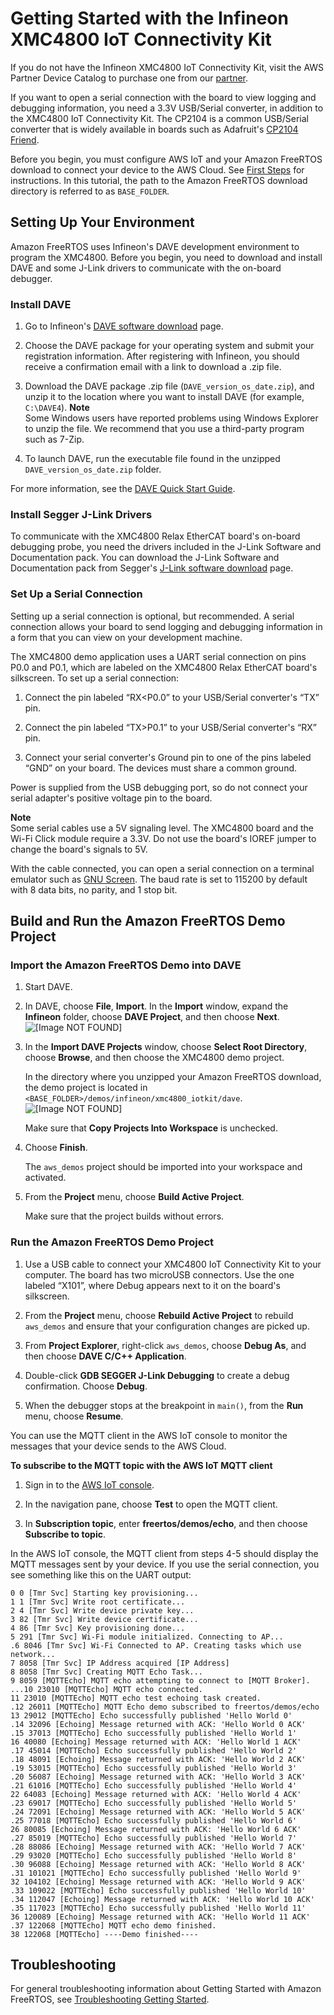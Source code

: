 # Getting Started with the Infineon XMC4800 IoT Connectivity Kit<a name="getting_started_infineon"></a>

If you do not have the Infineon XMC4800 IoT Connectivity Kit, visit the AWS Partner Device Catalog to purchase one from our [partner](https://devices.amazonaws.com/detail/a3G0L00000AANsbUAH/XMC4800-IoT-Amazon-FreeRTOS-Connectivity-Kit-WiFi)\.

If you want to open a serial connection with the board to view logging and debugging information, you need a 3\.3V USB/Serial converter, in addition to the XMC4800 IoT Connectivity Kit\. The CP2104 is a common USB/Serial converter that is widely available in boards such as Adafruit's [CP2104 Friend](https://www.adafruit.com/product/3309)\.

Before you begin, you must configure AWS IoT and your Amazon FreeRTOS download to connect your device to the AWS Cloud\. See [First Steps](freertos-prereqs.md) for instructions\. In this tutorial, the path to the Amazon FreeRTOS download directory is referred to as `BASE_FOLDER`\.

## Setting Up Your Environment<a name="infineon-setup-env"></a>

Amazon FreeRTOS uses Infineon's DAVE development environment to program the XMC4800\. Before you begin, you need to download and install DAVE and some J\-Link drivers to communicate with the on\-board debugger\.

### Install DAVE<a name="install-dave"></a>

1. Go to Infineon's [DAVE software download](https://infineoncommunity.com/dave-download_ID645) page\.

1. Choose the DAVE package for your operating system and submit your registration information\. After registering with Infineon, you should receive a confirmation email with a link to download a \.zip file\.

1. Download the DAVE package \.zip file \(`DAVE_version_os_date.zip`\), and unzip it to the location where you want to install DAVE \(for example, `C:\DAVE4`\)\. 
**Note**  
Some Windows users have reported problems using Windows Explorer to unzip the file\. We recommend that you use a third\-party program such as 7\-Zip\.

1. To launch DAVE, run the executable file found in the unzipped `DAVE_version_os_date.zip` folder\.

For more information, see the [DAVE Quick Start Guide](https://www.infineon.com/dgdl/Infineon-DAVE_Quick_Start-GS-v02_00-EN.pdf?fileId=5546d4624cb7f111014d059f7b8c712d)\.

### Install Segger J\-Link Drivers<a name="install-jlink"></a>

To communicate with the XMC4800 Relax EtherCAT board's on\-board debugging probe, you need the drivers included in the J\-Link Software and Documentation pack\. You can download the J\-Link Software and Documentation pack from Segger's [J\-Link software download](https://www.segger.com/downloads/jlink/#J-LinkSoftwareAndDocumentationPack) page\.

### Set Up a Serial Connection<a name="install-serial-connection"></a>

Setting up a serial connection is optional, but recommended\. A serial connection allows your board to send logging and debugging information in a form that you can view on your development machine\.

The XMC4800 demo application uses a UART serial connection on pins P0\.0 and P0\.1, which are labeled on the XMC4800 Relax EtherCAT board's silkscreen\. To set up a serial connection:

1. Connect the pin labeled “RX<P0\.0” to your USB/Serial converter's “TX” pin\.

1. Connect the pin labeled “TX>P0\.1” to your USB/Serial converter's “RX” pin\.

1. Connect your serial converter's Ground pin to one of the pins labeled “GND” on your board\. The devices must share a common ground\.

Power is supplied from the USB debugging port, so do not connect your serial adapter's positive voltage pin to the board\.

**Note**  
Some serial cables use a 5V signaling level\. The XMC4800 board and the Wi\-Fi Click module require a 3\.3V\. Do not use the board's IOREF jumper to change the board's signals to 5V\.

 With the cable connected, you can open a serial connection on a terminal emulator such as [GNU Screen](https://www.gnu.org/software/screen/)\. The baud rate is set to 115200 by default with 8 data bits, no parity, and 1 stop bit\. 

## Build and Run the Amazon FreeRTOS Demo Project<a name="infineon-build-and-run-example"></a>

### Import the Amazon FreeRTOS Demo into DAVE<a name="infineon-freertos-import-project"></a><a name="infineon-load-project"></a>

1. Start DAVE\.

1. In DAVE, choose **File**, **Import**\. In the **Import** window, expand the **Infineon** folder, choose **DAVE Project**, and then choose **Next**\.  
![\[Image NOT FOUND\]](http://docs.aws.amazon.com/freertos/latest/userguide/images/startdave1.png)

1. In the **Import DAVE Projects** window, choose **Select Root Directory**, choose **Browse**, and then choose the XMC4800 demo project\.

   In the directory where you unzipped your Amazon FreeRTOS download, the demo project is located in `<BASE_FOLDER>/demos/infineon/xmc4800_iotkit/dave`\.   
![\[Image NOT FOUND\]](http://docs.aws.amazon.com/freertos/latest/userguide/images/startdave2.png)

   Make sure that **Copy Projects Into Workspace** is unchecked\.

1. Choose **Finish**\.

   The `aws_demos` project should be imported into your workspace and activated\.

1. From the **Project** menu, choose **Build Active Project**\.

   Make sure that the project builds without errors\.

### Run the Amazon FreeRTOS Demo Project<a name="infineon-run-examples"></a>

1. Use a USB cable to connect your XMC4800 IoT Connectivity Kit to your computer\. The board has two microUSB connectors\. Use the one labeled “X101”, where Debug appears next to it on the board's silkscreen\.

1. From the **Project** menu, choose **Rebuild Active Project** to rebuild `aws_demos` and ensure that your configuration changes are picked up\.

1. From **Project Explorer**, right\-click `aws_demos`, choose **Debug As**, and then choose **DAVE C/C\+\+ Application**\.

1. Double\-click **GDB SEGGER J\-Link Debugging** to create a debug confirmation\. Choose **Debug**\.

1. When the debugger stops at the breakpoint in `main()`, from the **Run** menu, choose **Resume**\.

You can use the MQTT client in the AWS IoT console to monitor the messages that your device sends to the AWS Cloud\.

**To subscribe to the MQTT topic with the AWS IoT MQTT client**

1. Sign in to the [AWS IoT console](https://console.aws.amazon.com/iotv2/)\.

1. In the navigation pane, choose **Test** to open the MQTT client\.

1. In **Subscription topic**, enter **freertos/demos/echo**, and then choose **Subscribe to topic**\.

In the AWS IoT console, the MQTT client from steps 4\-5 should display the MQTT messages sent by your device\. If you use the serial connection, you see something like this on the UART output:

```
0 0 [Tmr Svc] Starting key provisioning...
1 1 [Tmr Svc] Write root certificate...
2 4 [Tmr Svc] Write device private key...
3 82 [Tmr Svc] Write device certificate...
4 86 [Tmr Svc] Key provisioning done...
5 291 [Tmr Svc] Wi-Fi module initialized. Connecting to AP...
.6 8046 [Tmr Svc] Wi-Fi Connected to AP. Creating tasks which use network...
7 8058 [Tmr Svc] IP Address acquired [IP Address]
8 8058 [Tmr Svc] Creating MQTT Echo Task...
9 8059 [MQTTEcho] MQTT echo attempting to connect to [MQTT Broker].
...10 23010 [MQTTEcho] MQTT echo connected.
11 23010 [MQTTEcho] MQTT echo test echoing task created.
.12 26011 [MQTTEcho] MQTT Echo demo subscribed to freertos/demos/echo
13 29012 [MQTTEcho] Echo successfully published 'Hello World 0'
.14 32096 [Echoing] Message returned with ACK: 'Hello World 0 ACK'
.15 37013 [MQTTEcho] Echo successfully published 'Hello World 1'
16 40080 [Echoing] Message returned with ACK: 'Hello World 1 ACK'
.17 45014 [MQTTEcho] Echo successfully published 'Hello World 2'
.18 48091 [Echoing] Message returned with ACK: 'Hello World 2 ACK'
.19 53015 [MQTTEcho] Echo successfully published 'Hello World 3'
.20 56087 [Echoing] Message returned with ACK: 'Hello World 3 ACK'
.21 61016 [MQTTEcho] Echo successfully published 'Hello World 4'
22 64083 [Echoing] Message returned with ACK: 'Hello World 4 ACK'
.23 69017 [MQTTEcho] Echo successfully published 'Hello World 5'
.24 72091 [Echoing] Message returned with ACK: 'Hello World 5 ACK'
.25 77018 [MQTTEcho] Echo successfully published 'Hello World 6'
26 80085 [Echoing] Message returned with ACK: 'Hello World 6 ACK'
.27 85019 [MQTTEcho] Echo successfully published 'Hello World 7'
.28 88086 [Echoing] Message returned with ACK: 'Hello World 7 ACK'
.29 93020 [MQTTEcho] Echo successfully published 'Hello World 8'
.30 96088 [Echoing] Message returned with ACK: 'Hello World 8 ACK'
.31 101021 [MQTTEcho] Echo successfully published 'Hello World 9'
32 104102 [Echoing] Message returned with ACK: 'Hello World 9 ACK'
.33 109022 [MQTTEcho] Echo successfully published 'Hello World 10'
.34 112047 [Echoing] Message returned with ACK: 'Hello World 10 ACK'
.35 117023 [MQTTEcho] Echo successfully published 'Hello World 11'
36 120089 [Echoing] Message returned with ACK: 'Hello World 11 ACK'
.37 122068 [MQTTEcho] MQTT echo demo finished.
38 122068 [MQTTEcho] ----Demo finished----
```

## Troubleshooting<a name="infineon-troubleshooting"></a>

For general troubleshooting information about Getting Started with Amazon FreeRTOS, see [Troubleshooting Getting Started](gsg-troubleshooting.md)\.